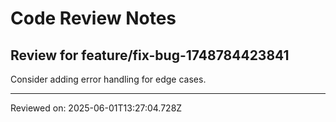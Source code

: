 # Code Review Notes

## Review for feature/fix-bug-1748784423841

Consider adding error handling for edge cases.

---
Reviewed on: 2025-06-01T13:27:04.728Z